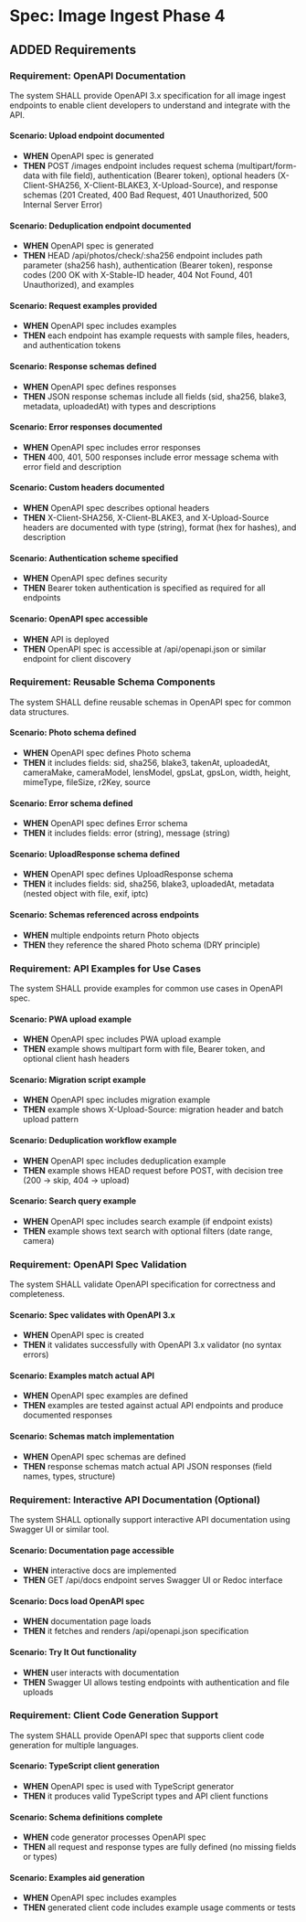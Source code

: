 # Spec: Image Ingest Phase 4

## ADDED Requirements

### Requirement: OpenAPI Documentation
The system SHALL provide OpenAPI 3.x specification for all image ingest endpoints to enable client developers to understand and integrate with the API.

#### Scenario: Upload endpoint documented
- **WHEN** OpenAPI spec is generated
- **THEN** POST /images endpoint includes request schema (multipart/form-data with file field), authentication (Bearer token), optional headers (X-Client-SHA256, X-Client-BLAKE3, X-Upload-Source), and response schemas (201 Created, 400 Bad Request, 401 Unauthorized, 500 Internal Server Error)

#### Scenario: Deduplication endpoint documented
- **WHEN** OpenAPI spec is generated
- **THEN** HEAD /api/photos/check/:sha256 endpoint includes path parameter (sha256 hash), authentication (Bearer token), response codes (200 OK with X-Stable-ID header, 404 Not Found, 401 Unauthorized), and examples

#### Scenario: Request examples provided
- **WHEN** OpenAPI spec includes examples
- **THEN** each endpoint has example requests with sample files, headers, and authentication tokens

#### Scenario: Response schemas defined
- **WHEN** OpenAPI spec defines responses
- **THEN** JSON response schemas include all fields (sid, sha256, blake3, metadata, uploadedAt) with types and descriptions

#### Scenario: Error responses documented
- **WHEN** OpenAPI spec includes error responses
- **THEN** 400, 401, 500 responses include error message schema with error field and description

#### Scenario: Custom headers documented
- **WHEN** OpenAPI spec describes optional headers
- **THEN** X-Client-SHA256, X-Client-BLAKE3, and X-Upload-Source headers are documented with type (string), format (hex for hashes), and description

#### Scenario: Authentication scheme specified
- **WHEN** OpenAPI spec defines security
- **THEN** Bearer token authentication is specified as required for all endpoints

#### Scenario: OpenAPI spec accessible
- **WHEN** API is deployed
- **THEN** OpenAPI spec is accessible at /api/openapi.json or similar endpoint for client discovery

### Requirement: Reusable Schema Components
The system SHALL define reusable schemas in OpenAPI spec for common data structures.

#### Scenario: Photo schema defined
- **WHEN** OpenAPI spec defines Photo schema
- **THEN** it includes fields: sid, sha256, blake3, takenAt, uploadedAt, cameraMake, cameraModel, lensModel, gpsLat, gpsLon, width, height, mimeType, fileSize, r2Key, source

#### Scenario: Error schema defined
- **WHEN** OpenAPI spec defines Error schema
- **THEN** it includes fields: error (string), message (string)

#### Scenario: UploadResponse schema defined
- **WHEN** OpenAPI spec defines UploadResponse schema
- **THEN** it includes fields: sid, sha256, blake3, uploadedAt, metadata (nested object with file, exif, iptc)

#### Scenario: Schemas referenced across endpoints
- **WHEN** multiple endpoints return Photo objects
- **THEN** they reference the shared Photo schema (DRY principle)

### Requirement: API Examples for Use Cases
The system SHALL provide examples for common use cases in OpenAPI spec.

#### Scenario: PWA upload example
- **WHEN** OpenAPI spec includes PWA upload example
- **THEN** example shows multipart form with file, Bearer token, and optional client hash headers

#### Scenario: Migration script example
- **WHEN** OpenAPI spec includes migration example
- **THEN** example shows X-Upload-Source: migration header and batch upload pattern

#### Scenario: Deduplication workflow example
- **WHEN** OpenAPI spec includes deduplication example
- **THEN** example shows HEAD request before POST, with decision tree (200 → skip, 404 → upload)

#### Scenario: Search query example
- **WHEN** OpenAPI spec includes search example (if endpoint exists)
- **THEN** example shows text search with optional filters (date range, camera)

### Requirement: OpenAPI Spec Validation
The system SHALL validate OpenAPI specification for correctness and completeness.

#### Scenario: Spec validates with OpenAPI 3.x
- **WHEN** OpenAPI spec is created
- **THEN** it validates successfully with OpenAPI 3.x validator (no syntax errors)

#### Scenario: Examples match actual API
- **WHEN** OpenAPI spec examples are defined
- **THEN** examples are tested against actual API endpoints and produce documented responses

#### Scenario: Schemas match implementation
- **WHEN** OpenAPI spec schemas are defined
- **THEN** response schemas match actual API JSON responses (field names, types, structure)

### Requirement: Interactive API Documentation (Optional)
The system SHALL optionally support interactive API documentation using Swagger UI or similar tool.

#### Scenario: Documentation page accessible
- **WHEN** interactive docs are implemented
- **THEN** GET /api/docs endpoint serves Swagger UI or Redoc interface

#### Scenario: Docs load OpenAPI spec
- **WHEN** documentation page loads
- **THEN** it fetches and renders /api/openapi.json specification

#### Scenario: Try It Out functionality
- **WHEN** user interacts with documentation
- **THEN** Swagger UI allows testing endpoints with authentication and file uploads

### Requirement: Client Code Generation Support
The system SHALL provide OpenAPI spec that supports client code generation for multiple languages.

#### Scenario: TypeScript client generation
- **WHEN** OpenAPI spec is used with TypeScript generator
- **THEN** it produces valid TypeScript types and API client functions

#### Scenario: Schema definitions complete
- **WHEN** code generator processes OpenAPI spec
- **THEN** all request and response types are fully defined (no missing fields or types)

#### Scenario: Examples aid generation
- **WHEN** OpenAPI spec includes examples
- **THEN** generated client code includes example usage comments or tests
